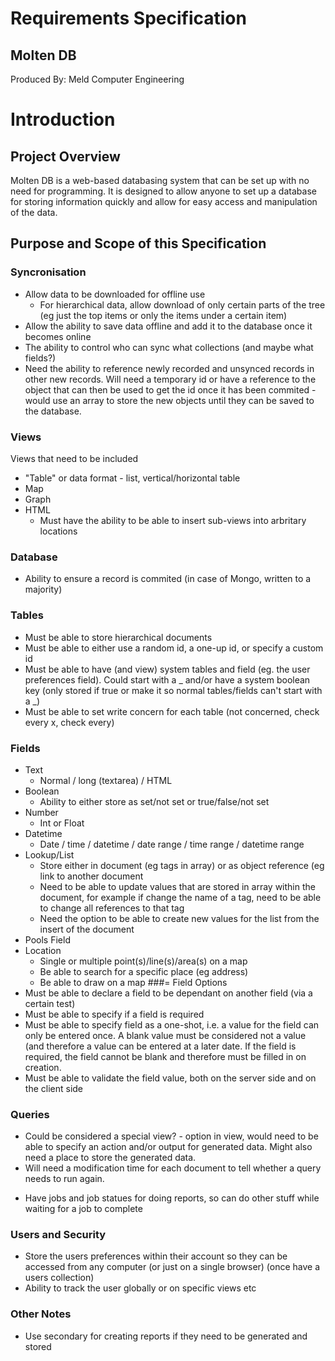 # Requirements Specification
## Molten DB
Produced By: Meld Computer Engineering

# Introduction
## Project Overview
Molten DB is a web-based databasing system that can be set up with no need
for programming. It is designed to allow anyone to set up a database for
storing information quickly and allow for easy access and manipulation of the
data.

## Purpose and Scope of this Specification


### Syncronisation
- Allow data to be downloaded for offline use
	- For hierarchical data, allow download of only certain parts of the tree
		(eg just the top items or only the items under a certain item)
- Allow the ability to save data offline and add it to the database once it
	becomes online
- The ability to control who can sync what collections (and maybe what fields?)
- Need the ability to reference newly recorded and unsynced records in other
	new records. Will need a temporary id or have a reference to the object that
	can then be used to get the id once it has been commited - would use an array
	to store the new objects until they can be saved to the database.
### Views
Views that need to be included
- "Table" or data format - list, vertical/horizontal table
- Map
- Graph
- HTML
	- Must have the ability to be able to insert sub-views into arbritary
	  locations
### Database
- Ability to ensure a record is commited (in case of Mongo, written to a
	majority)
### Tables
- Must be able to store hierarchical documents
- Must be able to either use a random id, a one-up id, or specify a custom id
- Must be able to have (and view) system tables and field (eg. the user
	preferences field). Could start with a _ and/or have a system boolean key
	(only stored if true or make it so normal tables/fields can't start with a
	_)
- Must be able to set write concern for each table (not concerned, check every
	x, check every)
### Fields
- Text
	- Normal / long (textarea) / HTML
- Boolean
	- Ability to either store as set/not set or true/false/not set
- Number
	- Int or Float
- Datetime
	- Date / time / datetime / date range / time range / datetime range
- Lookup/List
	- Store either in document (eg tags in array) or as object reference (eg
		link to another document
	- Need to be able to update values that are stored in array within the
		document, for example if change the name of a tag, need to be able to
		change all references to that tag
	- Need the option to be able to create new values for the list from the
		insert of the document
- Pools Field
- Location
	- Single or multiple point(s)/line(s)/area(s) on a map
	- Be able to search for a specific place (eg address)
	- Be able to draw on a map
###= Field Options
- Must be able to declare a field to be dependant on another field (via a
	certain test)
- Must be able to specify if a field is required
- Must be able to specify field as a one-shot, i.e. a value for the field can
  only be entered once. A blank value must be considered not a value (and
	therefore a value can be entered at a later date. If the field is required,
	the field cannot be blank and therefore must be filled in on creation.
- Must be able to validate the field value, both on the server side and on the
	client side
### Queries
* Could be considered a special view? - option in view, would need to be able
  to specify an action and/or output for generated data. Might also need a
	place to store the generated data.
* Will need a modification time for each document to tell whether a query needs
  to run again.
- Have jobs and job statues for doing reports, so can do other stuff while
	waiting for a job to complete
### Users and Security
- Store the users preferences within their account so they can be accessed from
	any computer (or just on a single browser) (once have a users collection)
- Ability to track the user globally or on specific views etc
### Other Notes
- Use secondary for creating reports if they need to be generated and stored

